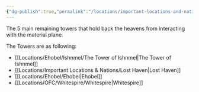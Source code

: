 ```yaml
---
{"dg-publish":true,"permalink":"/locations/important-locations-and-nations/the-5-towers/","tags":["Display"],"updated":"2025-01-14T21:03:47.424+00:00"}
---
```


The 5 main remaining towers that hold back the heavens from interacting with the material plane.

The Towers are as following:
- [[Locations/Ehobel/Ishnmel/The Tower of Ishnmel\|The Tower of Ishnmel]]
- [[Locations/Important Locations & Nations/Lost Haven\|Lost Haven]] 
- [[Locations/Ehobel/Ehobel\|Ehobel]] 
- [[Locations/OFC/Whitespire/Whitespire\|Whitespire]] 